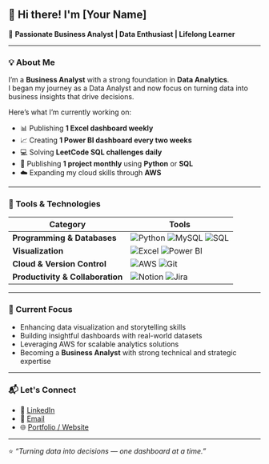 ## 👋 Hi there! I'm [Your Name]

🎯 **Passionate Business Analyst | Data Enthusiast | Lifelong Learner**

---

### 💡 About Me  
I’m a **Business Analyst** with a strong foundation in **Data Analytics**.  
I began my journey as a Data Analyst and now focus on turning data into business insights that drive decisions.

Here’s what I’m currently working on:  
- 📊 Publishing **1 Excel dashboard weekly**  
- 📈 Creating **1 Power BI dashboard every two weeks**  
- 💻 Solving **LeetCode SQL challenges daily**  
- 🧠 Publishing **1 project monthly** using **Python** or **SQL**  
- ☁️ Expanding my cloud skills through **AWS**  

---

### 🧰 Tools & Technologies  

| Category | Tools |
|-----------|--------|
| **Programming & Databases** | ![Python](https://img.shields.io/badge/Python-3776AB?logo=python&logoColor=white) ![MySQL](https://img.shields.io/badge/MySQL-4479A1?logo=mysql&logoColor=white) ![SQL](https://img.shields.io/badge/SQL-003B57?logo=postgresql&logoColor=white) |
| **Visualization** | ![Excel](https://img.shields.io/badge/Microsoft_Excel-217346?logo=microsoft-excel&logoColor=white) ![Power BI](https://img.shields.io/badge/Power_BI-F2C811?logo=power-bi&logoColor=black) |
| **Cloud & Version Control** | ![AWS](https://img.shields.io/badge/AWS-232F3E?logo=amazon-aws&logoColor=white) ![Git](https://img.shields.io/badge/Git-F05032?logo=git&logoColor=white) |
| **Productivity & Collaboration** | ![Notion](https://img.shields.io/badge/Notion-000000?logo=notion&logoColor=white) ![Jira](https://img.shields.io/badge/Jira-0052CC?logo=jira&logoColor=white) |

---

### 🚀 Current Focus  
- Enhancing data visualization and storytelling skills  
- Building insightful dashboards with real-world datasets  
- Leveraging AWS for scalable analytics solutions  
- Becoming a **Business Analyst** with strong technical and strategic expertise  

---

### 📬 Let's Connect  
- 💼 [LinkedIn](#)  
- 📧 [Email](#)  
- 🌐 [Portfolio / Website](#)  

---

⭐ *“Turning data into decisions — one dashboard at a time.”*
